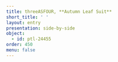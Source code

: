 ```yaml
---
title: threeASFOUR, **Autumn Leaf Suit**
short_title: ' '
layout: entry
presentation: side-by-side
object:
  - id: ptl-24455
order: 450
menu: false
---
```

